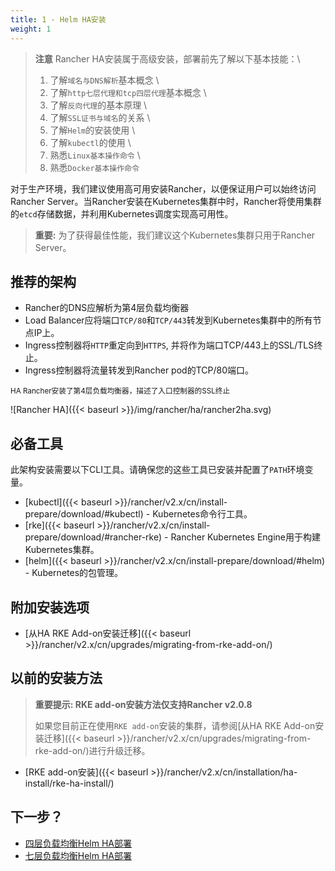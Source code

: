 ```yaml
---
title: 1 - Helm HA安装
weight: 1
---
```


> **注意** Rancher HA安装属于高级安装，部署前先了解以下基本技能：\
> 1. 了解`域名与DNS解析`基本概念 \
> 2. 了解`http七层代理和tcp四层代理`基本概念 \
> 3. 了解`反向代理`的基本原理 \
> 4. 了解`SSL证书与域名`的关系 \
> 5. 了解`Helm`的安装使用 \
> 6. 了解`kubectl`的使用 \
> 7. 熟悉`Linux基本操作命令` \
> 8. 熟悉`Docker基本操作命令`

对于生产环境，我们建议使用高可用安装Rancher，以便保证用户可以始终访问Rancher Server。当Rancher安装在Kubernetes集群中时，Rancher将使用集群的`etcd`存储数据，并利用Kubernetes调度实现高可用性。

> **重要:** 为了获得最佳性能，我们建议这个Kubernetes集群只用于Rancher Server。

## 推荐的架构

- Rancher的DNS应解析为第4层负载均衡器
- Load Balancer应将端口`TCP/80`和`TCP/443`转发到Kubernetes集群中的所有节点IP上。
- Ingress控制器将`HTTP`重定向到`HTTPS`, 并将作为端口TCP/443上的SSL/TLS终止。
- Ingress控制器将流量转发到Rancher pod的TCP/80端口。

<sup>HA Rancher安装了第4层负载均衡器，描述了入口控制器的SSL终止 </sup>

![Rancher HA]({{< baseurl >}}/img/rancher/ha/rancher2ha.svg)

## 必备工具

此架构安装需要以下CLI工具。请确保您的这些工具已安装并配置了`PATH`环境变量。

- [kubectl]({{< baseurl >}}/rancher/v2.x/cn/install-prepare/download/#kubectl) - Kubernetes命令行工具。
- [rke]({{< baseurl >}}/rancher/v2.x/cn/install-prepare/download/#rancher-rke) - Rancher Kubernetes Engine用于构建Kubernetes集群。
- [helm]({{< baseurl >}}/rancher/v2.x/cn/install-prepare/download/#helm) - Kubernetes的包管理。

## 附加安装选项

- [从HA RKE Add-on安装迁移]({{< baseurl >}}/rancher/v2.x/cn/upgrades/migrating-from-rke-add-on/)

## 以前的安装方法

> **重要提示: RKE add-on安装方法仅支持Rancher v2.0.8**
>
>如果您目前正在使用`RKE add-on`安装的集群，请参阅[从HA RKE Add-on安装迁移]({{< baseurl >}}/rancher/v2.x/cn/upgrades/migrating-from-rke-add-on/)进行升级迁移。

- [RKE add-on安装]({{< baseurl >}}/rancher/v2.x/cn/installation/ha-install/rke-ha-install/)

## 下一步？

- [四层负载均衡Helm HA部署](tcp-l4)
- [七层负载均衡Helm HA部署](https-l7/)
